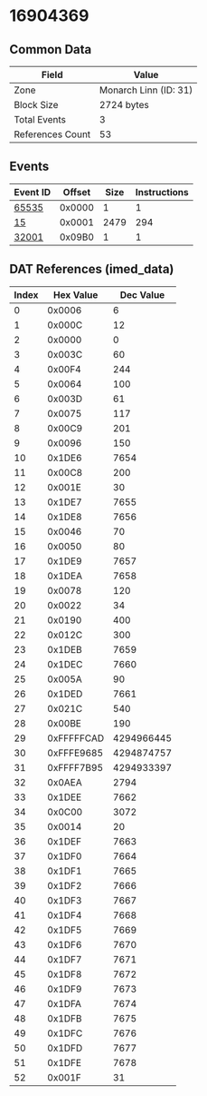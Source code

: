 # 16904369

## Common Data

| Field            | Value                 |
|------------------|-----------------------|
| Zone             | Monarch Linn (ID: 31) |
| Block Size       | 2724 bytes            |
| Total Events     | 3                     |
| References Count | 53                    |

## Events

| Event ID            | Offset   |   Size |   Instructions |
|---------------------|----------|--------|----------------|
| [65535](./65535.md) | 0x0000   |      1 |              1 |
| [15](./15.md)       | 0x0001   |   2479 |            294 |
| [32001](./32001.md) | 0x09B0   |      1 |              1 |

## DAT References (imed_data)

|   Index | Hex Value   |   Dec Value |
|---------|-------------|-------------|
|       0 | 0x0006      |           6 |
|       1 | 0x000C      |          12 |
|       2 | 0x0000      |           0 |
|       3 | 0x003C      |          60 |
|       4 | 0x00F4      |         244 |
|       5 | 0x0064      |         100 |
|       6 | 0x003D      |          61 |
|       7 | 0x0075      |         117 |
|       8 | 0x00C9      |         201 |
|       9 | 0x0096      |         150 |
|      10 | 0x1DE6      |        7654 |
|      11 | 0x00C8      |         200 |
|      12 | 0x001E      |          30 |
|      13 | 0x1DE7      |        7655 |
|      14 | 0x1DE8      |        7656 |
|      15 | 0x0046      |          70 |
|      16 | 0x0050      |          80 |
|      17 | 0x1DE9      |        7657 |
|      18 | 0x1DEA      |        7658 |
|      19 | 0x0078      |         120 |
|      20 | 0x0022      |          34 |
|      21 | 0x0190      |         400 |
|      22 | 0x012C      |         300 |
|      23 | 0x1DEB      |        7659 |
|      24 | 0x1DEC      |        7660 |
|      25 | 0x005A      |          90 |
|      26 | 0x1DED      |        7661 |
|      27 | 0x021C      |         540 |
|      28 | 0x00BE      |         190 |
|      29 | 0xFFFFFCAD  |  4294966445 |
|      30 | 0xFFFE9685  |  4294874757 |
|      31 | 0xFFFF7B95  |  4294933397 |
|      32 | 0x0AEA      |        2794 |
|      33 | 0x1DEE      |        7662 |
|      34 | 0x0C00      |        3072 |
|      35 | 0x0014      |          20 |
|      36 | 0x1DEF      |        7663 |
|      37 | 0x1DF0      |        7664 |
|      38 | 0x1DF1      |        7665 |
|      39 | 0x1DF2      |        7666 |
|      40 | 0x1DF3      |        7667 |
|      41 | 0x1DF4      |        7668 |
|      42 | 0x1DF5      |        7669 |
|      43 | 0x1DF6      |        7670 |
|      44 | 0x1DF7      |        7671 |
|      45 | 0x1DF8      |        7672 |
|      46 | 0x1DF9      |        7673 |
|      47 | 0x1DFA      |        7674 |
|      48 | 0x1DFB      |        7675 |
|      49 | 0x1DFC      |        7676 |
|      50 | 0x1DFD      |        7677 |
|      51 | 0x1DFE      |        7678 |
|      52 | 0x001F      |          31 |
